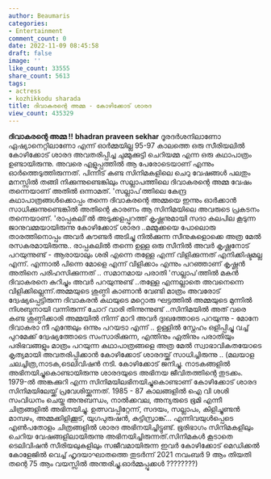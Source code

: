 ```yaml
---
author: Beaumaris
categories:
- Entertainment
comment_count: 0
date: 2022-11-09 08:45:58
draft: false
image: ''
like_count: 33555
share_count: 5613
tags:
- actress
- kozhikkodu sharada
title: ദിവാകരന്റെ അമ്മ - കോഴിക്കോട് ശാരദ
view_count: 435329
---
```


**ദിവാകരന്റെ അമ്മ !!** **bhadran praveen sekhar** ദൂരദർശനിലാണോ ഏഷ്യാനെറ്റിലാണോ എന്ന് ഓർമ്മയില്ല 95-97 കാലത്തെ ഒരു സീരിയലിൽ കോഴിക്കോട് ശാരദ അവതരിപ്പിച്ച ചുമ്മുക്കുട്ടി ചെറിയമ്മ എന്ന ഒരു കഥാപാത്രം ഉണ്ടായിരുന്നു. അവരെ എളുപ്പത്തിൽ ആ പേരോടെയാണ് എന്നും ഓർത്തെടുത്തിരുന്നത്. പിന്നീട് കണ്ട സിനിമകളിലെ ചെറു വേഷങ്ങൾ പലതും മനസ്സിൽ തങ്ങി നിക്കുന്നുണ്ടെങ്കിലും സല്ലാപത്തിലെ ദിവാകരന്റെ അമ്മ വേഷം തന്നെയാണ് അതിൽ ഒന്നാമത്. 'സല്ലാപ'ത്തിലെ കേന്ദ്ര കഥാപാത്രങ്ങൾക്കൊപ്പം തന്നെ ദിവാകരന്റെ അമ്മയെ ഇന്നും ഓർക്കാൻ സാധിക്കുന്നുണ്ടെങ്കിൽ അതിന്റെ കാരണം ആ സിനിമയിലെ അവരുടെ പ്രകടനം തന്നെയാണ്. 'രാപ്പകലി'ൽ അടുക്കളപ്പുറത്ത് കൃഷ്ണനുമായി സദാ കലപില കൂടുന്ന ജാനുവമ്മയായിരുന്നു കോഴിക്കോട് ശാരദ ..മമ്മുക്കയെ പോലൊരു താരത്തിനൊപ്പം അവർ കൗണ്ടർ അടിച്ചു നിൽക്കുന്ന സീനുകളൊക്കെ അത്ര മേൽ രസകരമായിരുന്നു.. രാപ്പകലിൽ തന്നെ ഉള്ള ഒരു സീനിൽ അവർ കൃഷ്ണനോട് പറയുന്നുണ്ട് - ആരായാലും ശരി എന്നെ തള്ളേ എന്ന് വിളിക്കുന്നത് എനിക്കിഷ്ടമല്ല എന്ന്. എന്നാൽ പിന്നെ മോളെ എന്ന് വിളിക്കാം എന്നും പറഞ്ഞാണ് കൃഷ്ണൻ അതിനെ പരിഹസിക്കുന്നത് .. സമാനമായ പരാതി 'സല്ലാപ'ത്തിൽ മകൻ ദിവാകരനെ കുറിച്ചും അവർ പറയുന്നുണ്ട് ..തള്ളേ എന്നല്ലാതെ അവനെന്നെ വിളിക്കില്ലെന്ന്.അമ്മയുടെ ശുണ്ഠി കാണാൻ വേണ്ടി മാത്രം അവരോട് ദ്വേഷ്യപ്പെട്ടിരുന്ന ദിവാകരൻ കഥയുടെ മറ്റൊരു ഘട്ടത്തിൽ അമ്മയുടെ മുന്നിൽ നിശബ്ദനായി വന്നിരുന്ന് ചോറ് വാരി തിന്നുന്നുണ്ട് ..സിനിമയിൽ അത് വരെ കണ്ട ശുണ്ഠിക്കാരി അമ്മയിൽ നിന്ന് മാറി അവർ ദുഃഖത്തോടെ പറയുന്നു - മോനേ ദിവാകരാ നീ എന്തേലും ഒന്നും പറയടാ എന്ന് .. ഉള്ളിൽ സ്നേഹം ഒളിപ്പിച്ചു വച്ച് പുറമേക്ക് ദ്വേഷ്യത്തോടെ സംസാരിക്കുന്ന, എന്തിനും ഏതിനും പരാതിയും പരിഭവങ്ങളും മാത്രം പറയുന്ന കഥാപാത്രങ്ങളെ അത്ര മേൽ സ്വാഭാവികതയോടെ കൃത്യമായി അവതരിപ്പിക്കാൻ കോഴിക്കോട് ശാരദയ്ക്ക് സാധിച്ചിരുന്നു .. (മലയാള ചലച്ചിത്ര,നാടക,ടെലിവിഷൻ നടി. കോഴിക്കോട് ജനിച്ചു. നാടകങ്ങളിൽ അഭിനയിച്ചുകൊണ്ടായിരുന്നു ശാരദയുടെ അഭിനയ ജീവിതത്തിന്റെ തുടക്കം. 1979-ൽ അങ്കക്കുറി എന്ന സിനിമയിലഭിനയിച്ചുകൊണ്ടാണ് കോഴിക്കോട് ശാരദ സിനിമയിലേയ്ക്ക് പ്രവേശിയ്ക്കുന്നത്. 1985 - 87 കാലങ്ങളിൽ ഐ വി ശശി സംവിധനം ചെയ്ത അനുബന്ധം, നാൽക്കവല, അന്യരുടെ ഭൂമി എന്നീ ചിത്രങ്ങളിൽ അഭിനയിച്ചു. ഉത്സവപ്പിറ്റേന്ന്, സദയം, സല്ലാപം, കിളിച്ചുണ്ടൻ മാമ്പഴം, അമ്മക്കിളിക്കൂട്, യുഗപുരുഷൻ, കുട്ടിസ്രാങ്ക്... എന്നിവയുൾപ്പെടെ എൺപതോളം ചിത്രങ്ങളിൽ ശാരദ അഭിനയിച്ചിട്ടുണ്ട്. ഭൂരിഭാഗം സിനിമകളിലും ചെറിയ വേഷങ്ങളിലായിരുന്നു അഭിനയിച്ചിരുന്നത്.സിനിമകൾ കൂടാതെ ടെലിവിഷൻ സീരിയലുകളിലും സജീവമായിരുന്ന ഇവർ കോഴിക്കോട് മെഡിക്കൽ കോളേജിൽ വെച്ച് ഹൃദയാഘാതത്തെ തുടര്‍ന്ന് 2021 നവംബർ 9 ആം തിയതി തന്റെ 75 ആം വയസ്സിൽ അന്തരിച്ചു.ഓർമ്മപ്പൂക്കൾ ????????)